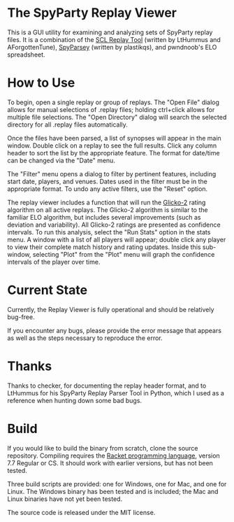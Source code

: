 # The SpyParty Replay Viewer

This is a GUI utility for examining and analyzing sets of SpyParty replay files. It is a combination of the [SCL Replay Tool](https://www.spypartyfans.com/gamefinder.php) (written by LtHummus and AForgottenTune), [SpyParsey](https://github.com/adamransom/spyparsey) (written by plastikqs), and pwndnoob's ELO spreadsheet.

# How to Use

To begin, open a single replay or group of replays. The "Open File" dialog allows for manual selections of .replay files; holding ctrl+click allows for multiple file selections. The "Open Directory" dialog will search the selected directory for all .replay files automatically.

Once the files have been parsed, a list of synopses will appear in the main window. Double click on a replay to see the full results. Click any column header to sort the list by the appropriate feature. The format for date/time can be changed via the "Date" menu.

The "Filter" menu opens a dialog to filter by pertinent features, including start date, players, and venues. Dates used in the filter must be in the appropriate format. To undo any active filters, use the "Reset" option.

The replay viewer includes a function that will run the [Glicko-2](http://www.glicko.net/glicko.html) rating algorithm on all active replays. The Glicko-2 algorithm is similar to the familiar ELO algorithm, but includes several improvements (such as deviation and variability). All Glicko-2 ratings are presented as confidence intervals. To run this analysis, select the "Run Stats" option in the stats menu. A window with a list of all players will appear; double click any player to view their complete match history and rating updates. Inside this sub-window, selecting "Plot" from the "Plot" menu will graph the confidence intervals of the player over time.

# Current State

Currently, the Replay Viewer is fully operational and should be relatively bug-free.

If you encounter any bugs, please provide the error message that appears as well as the steps necessary to reproduce the error.

# Thanks

Thanks to checker, for documenting the replay header format, and to LtHummus for his SpyParty Replay Parser Tool in Python, which I used as a reference when hunting down some bad bugs.

# Build

If you would like to build the binary from scratch, clone the source repository. Compiling requires the [Racket programming language](https://racket-lang.org/), version 7.7 Regular or CS. It should work with earlier versions, but has not been tested.

Three build scripts are provided: one for Windows, one for Mac, and one for Linux. The Windows binary has been tested and is included; the Mac and Linux binaries have not yet been tested.

The source code is released under the MIT license.
